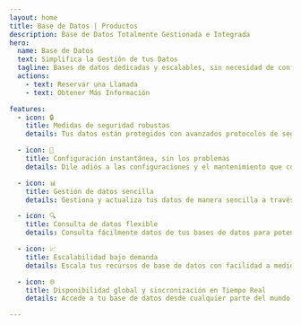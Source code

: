 ```yaml
---
layout: home
title: Base de Datos | Productos
description: Base de Datos Totalmente Gestionada e Integrada
hero:
  name: Base de Datos
  text: Simplifica la Gestión de tus Datos
  tagline: Bases de datos dedicadas y escalables, sin necesidad de configuración, para cada aplicación que construyas en Netzo.
  actions:
    - text: Reservar una Llamada
    - text: Obtener Más Información

features:
  - icon: 🔒
    title: Medidas de seguridad robustas
    details: Tus datos están protegidos con avanzados protocolos de seguridad, incluyendo cifrado en reposo.

  - icon: 🚀
    title: Configuración instantánea, sin los problemas
    details: Dile adiós a las configuraciones y el mantenimiento que consumen tiempo. Accede a una base de datos completamente gestionada y portátil lista para tus aplicaciones.

  - icon: 📊
    title: Gestión de datos sencilla
    details: Gestiona y actualiza tus datos de manera sencilla a través de una interfaz amigable, tan fácil como editar una hoja de cálculo.

  - icon: 🔍
    title: Consulta de datos flexible
    details: Consulta fácilmente datos de tus bases de datos para potenciar otras aplicaciones, dándote la flexibilidad de aprovechar tus datos.

  - icon: 📈
    title: Escalabilidad bajo demanda
    details: Escala tus recursos de base de datos con facilidad a medida que crecen las necesidades de tu aplicación, sin complicaciones.

  - icon: 🌐
    title: Disponibilidad global y sincronización en Tiempo Real
    details: Accede a tu base de datos desde cualquier parte del mundo con sincronización de datos en tiempo real, garantizando un rendimiento óptimo para tu diversa base de usuarios globales.

---
```


<script setup>
import BannerCta from '@theme/components/banners/BannerCta.vue'
import Footer from '@theme/components/Footer.vue'
import locale from '@theme/../../locales/es'
</script>

<section class="mt-32">
  <BannerCta v-bind="locale.home.sectionBannerCta" />

  <!-- <NewsLetter /> -->

  <Footer v-bind="locale.footer" />
</section>